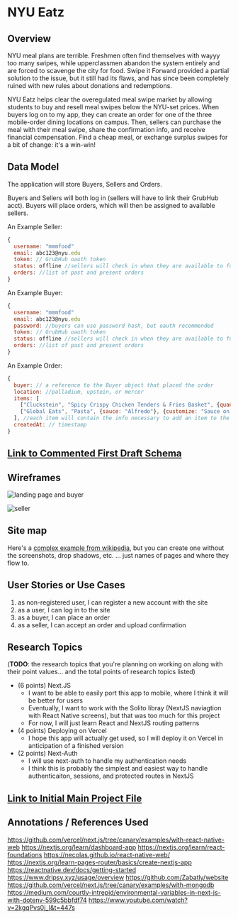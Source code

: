 # NYU Eatz 

## Overview


NYU meal plans are terrible. Freshmen often find themselves with wayyy too many swipes, while upperclassmen abandon the system entirely and are forced to scavenge the city for food. Swipe it Forward provided a partial solution to the issue, but it still had its flaws, and has since been completely ruined with new rules about donations and redemptions. 

NYU Eatz helps clear the overegulated meal swipe market by allowing students to buy and resell meal swipes below the NYU-set prices. When buyers log on to my app, they can create an order for one of the three mobile-order dining locations on campus. Then, sellers can purchase the meal with their meal swipe, share the confirmation info, and receive financial compensation. Find a cheap meal, or exchange surplus swipes for a bit of change: it's a win-win! 

## Data Model


The application will store Buyers, Sellers and Orders.

Buyers and Sellers will both log in (sellers will have to link their GrubHub acct).
Buyers will place orders, which will then be assigned to available sellers.


An Example Seller:

```javascript
{
  username: "mmmfood"
  email: abc123@nyu.edu
  token: // GrubHub oauth token
  status: offline //sellers will check in when they are available to fulfill orders
  orders: //list of past and present orders
}
```

An Example Buyer:

```javascript
{
  username: "mmmfood"
  email: abc123@nyu.edu
  password: //buyers can use password hash, but oauth recommended
  token: // GrubHub oauth token
  status: offline //sellers will check in when they are available to fulfill orders
  orders: //list of past and present orders
}
```

An Example Order:

```javascript
{
  buyer: // a reference to the Buyer object that placed the order
  location: //palladium, upstein, or mercer
  items: [
    ["Cluckstein", "Spicy Crispy Chicken Tenders & Fries Basket", {quantity: 1}, {side: "Classic Waffle Fries"}],
    ["Global Eats", "Pasta", {sauce: "Alfredo"}, {customize: "Sauce on the Side"}]
  ], //each item will contain the info necessary to add an item to the GrubHub cart
  createdAt: // timestamp
}
```


## [Link to Commented First Draft Schema](db.mjs) 


## Wireframes


![landing page and buyer](documentation/landing_buyer.png)

![seller](documentation/seller.png)

## Site map


Here's a [complex example from wikipedia](https://upload.wikimedia.org/wikipedia/commons/2/20/Sitemap_google.jpg), but you can create one without the screenshots, drop shadows, etc. ... just names of pages and where they flow to.

## User Stories or Use Cases

1. as non-registered user, I can register a new account with the site
2. as a user, I can log in to the site
3. as a buyer, I can place an order
4. as a seller, I can accept an order and upload confirmation


## Research Topics

(__TODO__: the research topics that you're planning on working on along with their point values... and the total points of research topics listed)

* (6 points) Next.JS
	* I want to be able to easily port this app to mobile, where I think it will be better for users
	* Eventually, I want to work with the Solito libray (NextJS naviagtion with React Native screens), but that was too much for this project
	* For now, I will just learn React and NextJS routing patterns
* (4 points) Deploying on Vercel
	* I hope this app will actually get used, so I will deploy it on Vercel in anticipation of a finished version
* (2 points) Next-Auth
  * I will use next-auth to handle my authentication needs
  * I think this is probably the simplest and easiest way to handle authenticaiton, sessions, and protected routes in NextJS


## [Link to Initial Main Project File](pages/index.tsx)

## Annotations / References Used
https://github.com/vercel/next.js/tree/canary/examples/with-react-native-web
https://nextjs.org/learn/dashboard-app
https://nextjs.org/learn/react-foundations
https://necolas.github.io/react-native-web/
https://nextjs.org/learn-pages-router/basics/create-nextjs-app
https://reactnative.dev/docs/getting-started
https://www.dripsy.xyz/usage/overview
https://github.com/Zabatly/website
https://github.com/vercel/next.js/tree/canary/examples/with-mongodb
https://medium.com/courtly-intrepid/environmental-variables-in-next-js-with-dotenv-599c5bbfdf74
https://www.youtube.com/watch?v=2kgqPvs0j_I&t=447s